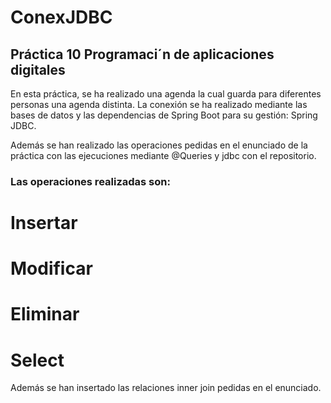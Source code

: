 # ConexJDBC

## Práctica 10 Programaci´n de aplicaciones digitales 

En esta práctica, se ha realizado una agenda la cual guarda para diferentes personas una agenda distinta.
La conexión se ha realizado mediante las bases de datos y las dependencias de Spring Boot para su gestión:
Spring JDBC.

Además se han realizado las operaciones pedidas en el enunciado de la práctica con las ejecuciones mediante
@Queries y jdbc con el repositorio.

### Las operaciones realizadas son:
# Insertar
# Modificar
# Eliminar
# Select

Además se han insertado las relaciones inner join pedidas en el enunciado.

# 


